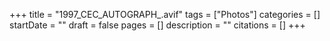 +++
title = "1997_CEC_AUTOGRAPH_.avif"
tags = ["Photos"]
categories = []
startDate = ""
draft = false
pages = []
description = ""
citations = []
+++
